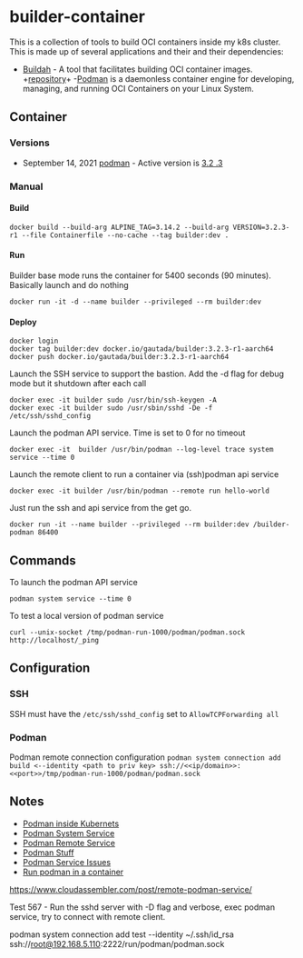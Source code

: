 # builder-container

This is a collection of tools to build OCI containers inside my k8s cluster.  This is made up of several applications and their and their dependencies:

- [Buildah](https://buildah.io) - A tool that facilitates building OCI container images. +[repository](https://github.com/containers/buildah)+
-[Podman](https://podman.io) is a daemonless container engine for developing, managing, and running OCI Containers on your Linux System.

## Container

### Versions

  - September 14, 2021 [podman](https://podman.io/releases/) - Active version is [3.2 .3](https://pkgs.alpinelinux.org/packages?name=podman&branch=edge)

### Manual
  
#### Build

```
docker build --build-arg ALPINE_TAG=3.14.2 --build-arg VERSION=3.2.3-r1 --file Containerfile --no-cache --tag builder:dev . 
```
  
#### Run

Builder base mode runs the container for 5400 seconds (90 minutes). Basically launch and do nothing  

```
docker run -it -d --name builder --privileged --rm builder:dev
```

#### Deploy

```
docker login
docker tag builder:dev docker.io/gautada/builder:3.2.3-r1-aarch64
docker push docker.io/gautada/builder:3.2.3-r1-aarch64
```


Launch the SSH service to support the bastion. Add the -d flag for debug mode but it shutdown after each call
```
docker exec -it builder sudo /usr/bin/ssh-keygen -A
docker exec -it builder sudo /usr/sbin/sshd -De -f /etc/ssh/sshd_config
```

Launch the podman API service. Time is set to 0 for no timeout
```
docker exec -it  builder /usr/bin/podman --log-level trace system service --time 0
```

Launch the remote client to run a container via (ssh)podman api service
```
docker exec -it builder /usr/bin/podman --remote run hello-world
```

Just run the ssh and api service from the get go.
```
docker run -it --name builder --privileged --rm builder:dev /builder-podman 86400
```

## Commands

To launch the podman API service
```
podman system service --time 0
```

To test a local version of podman service
```
curl --unix-socket /tmp/podman-run-1000/podman/podman.sock http://localhost/_ping
```

## Configuration

### SSH

SSH must have the `/etc/ssh/sshd_config` set to `AllowTCPForwarding all`

### Podman

Podman remote connection configuration `podman system connection add build <--identity <path to priv key> ssh://<<ip/domain>>:<<port>>/tmp/podman-run-1000/podman/podman.sock`

## Notes

- [Podman inside Kubernets](https://www.redhat.com/sysadmin/podman-inside-kubernetes)
- [Podman System Service](https://docs.podman.io/en/latest/markdown/podman-system-service.1.html)
- [Podman Remote Service](https://github.com/containers/podman/blob/main/docs/tutorials/remote_client.md)
- [Podman Stuff](https://wiki.alpinelinux.org/wiki/Podman)
- [Podman Service Issues](https://github.com/containers/podman/issues/11398)
- [Run podman in a container](https://www.redhat.com/sysadmin/podman-inside-container)
    
https://www.cloudassembler.com/post/remote-podman-service/
    
Test 567 - Run the sshd server with -D flag and verbose, exec podman service,  try to connect with remote client.



podman system connection add test --identity ~/.ssh/id_rsa ssh://root@192.168.5.110:2222/run/podman/podman.sock  

